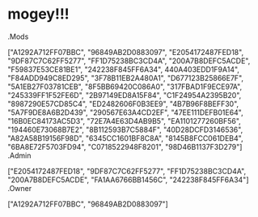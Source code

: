 # mogey!!!
.Mods


["A1292A712FF07BBC", "96849AB2D0883097", "E2054172487FED18", "9DF87C7C62FF5277", "FF1D75238BC3CD4A", "200A7B8DEFC5ACDE",
"F59837E53CE81BE1", "242238F845FF6A34", 440A403EDD1F9A14", "F84ADD949C8ED295", "3F78B11EB2A480A1", "D677123B25866E7F", "5A1EB27F03781CEB", "8F5BB69420C086A0", "317FBAD1F9ECE97A", "245339FF1F52FE6D", "2B97149ED8A15F84",
"C1F24954A2395B20", "8987290E57CD85C4", "ED2482606F0B3EE9", "4B7B96F8BEFF30", "5A7F9DE8A6B2D439", "290567E63A4CD2EF", "47EE111DEFB01E64", 
"16B0EC84173AC5D3", "72E7A4E63D4AB9B5", "EA1101277260BF56", "194460E73068B7E2", "8B112593B7C5884F", "40D28DCFD3146536", "A82A58B19156F98D", "6345CC1601BF8C8A", "8145B8FCC061DEB4", 
"6BA8E72F5703FD94", "C0718522948F8201", "98D46B1137F3D279"] 
.Admin


["E2054172487FED18", "9DF87C7C62FF5277", "FF1D75238BC3CD4A", "200A7B8DEFC5ACDE", "FA1AA6766BB1456C", "242238F845FF6A34"] 
.Owner


["A1292A712FF07BBC", "96849AB2D0883097"] 
